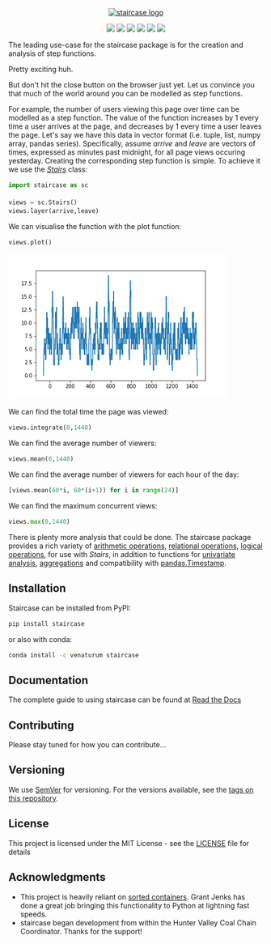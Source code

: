 <p align="center"><a href="https://github.com/venaturum/staircase"><img src="https://github.com/venaturum/staircase/blob/master/docs/img/staircase.png?raw=true" title="staircase logo" alt="staircase logo"></a></p>


<p align="center">
    <a href="https://www.python.org/" alt="Python version">
        <img src="https://img.shields.io/pypi/pyversions/staircase" /></a>
    <a href="https://pypi.org/project/staircase/" alt="PyPI version">
        <img src="https://img.shields.io/pypi/v/staircase" /></a>
    <a href="https://anaconda.org/venaturum/staircase" alt="Conda version">
        <img src="https://img.shields.io/conda/v/venaturum/staircase" /></a>
	<a href="https://travis-ci.org/venaturum/staircase" alt"Travis CI">
		<img src="https://img.shields.io/travis/venaturum/staircase"/></a>
    <a href="https://railing.readthedocs.io/en/stable/" alt="Read the Docs">
        <img src="https://readthedocs.org/projects/railing/badge/?version=stable" /></a>
    <a href="https://staircase.mit-license.org/" alt="License">
        <img src="http://img.shields.io/:license-mit-blue.svg?style=flat-square"></a>
</p>

The leading use-case for the staircase package is for the creation and analysis of step functions.

Pretty exciting huh.

But don't hit the close button on the browser just yet.  Let us convince you that much of the world around you can be modelled as step functions.

For example, the number of users viewing this page over time can be modelled as a step function.  The value of the function increases by 1 every time a user arrives at the page, and decreases by 1 every time a user leaves the page.  Let's say we have this data in vector format (i.e. tuple, list, numpy array, pandas series).  Specifically, assume *arrive* and *leave* are vectors of times, expressed as minutes past midnight, for all page views occuring yesterday.  Creating the corresponding step function is simple.  To achieve it we use the *[Stairs](https://railing.readthedocs.io/en/stable/Stairs.html)* class:

```python
import staircase as sc

views = sc.Stairs()
views.layer(arrive,leave)
```

We can visualise the function with the plot function:
```python
views.plot()
```
<p align="left"><img src="docs/img/pageviews.png?raw=true" title="pageviews example" alt="pageviews example"></p>

We can find the total time the page was viewed:
```python
views.integrate(0,1440)
```

We can find the average number of viewers:
```python
views.mean(0,1440)
```

We can find the average number of viewers for each hour of the day:
```python
[views.mean(60*i, 60*(i+1)) for i in range(24)]
```

We can find the maximum concurrent views:
```python
views.max(0,1440)
```

There is plenty more analysis that could be done.  The staircase package provides a rich variety of [arithmetic operations](https://railing.readthedocs.io/en/stable/Stairs.html#arithmetic-operators), [relational operations](https://railing.readthedocs.io/en/stable/Stairs.html#relational-operators), [logical operations](https://railing.readthedocs.io/en/stable/Stairs.html#logical-operators), for use with *Stairs*, in addition to functions for [univariate analysis](https://railing.readthedocs.io/en/stable/Stairs.html#summary-statistics), [aggregations](https://railing.readthedocs.io/en/stable/multi_stair.html) and compatibility with [pandas.Timestamp](https://pandas.pydata.org/pandas-docs/stable/reference/api/pandas.Timestamp.html).


## Installation

Staircase can be installed from PyPI:

```bash
pip install staircase
```

or also with conda:

```bash
conda install -c venaturum staircase
```

## Documentation
The complete guide to using staircase can be found at [Read the Docs](https://railing.readthedocs.io/en/stable/index.html)


## Contributing

Please stay tuned for how you can contribute...


## Versioning

We use [SemVer](http://semver.org/) for versioning. For the versions available, see the [tags on this repository](https://github.com/venaturum/staircase/tags). 


## License

This project is licensed under the MIT License - see the [LICENSE](LICENSE) file for details

## Acknowledgments

* This project is heavily reliant on [sorted containers](http://www.grantjenks.com/docs/sortedcontainers/).  Grant Jenks has done a great job bringing this functionality to Python at lightning fast speeds.
* staircase began development from within the Hunter Valley Coal Chain Coordinator.  Thanks for the support!